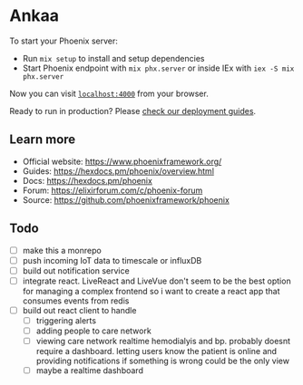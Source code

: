 # Ankaa

To start your Phoenix server:

  * Run `mix setup` to install and setup dependencies
  * Start Phoenix endpoint with `mix phx.server` or inside IEx with `iex -S mix phx.server`

Now you can visit [`localhost:4000`](http://localhost:4000) from your browser.

Ready to run in production? Please [check our deployment guides](https://hexdocs.pm/phoenix/deployment.html).

## Learn more

  * Official website: https://www.phoenixframework.org/
  * Guides: https://hexdocs.pm/phoenix/overview.html
  * Docs: https://hexdocs.pm/phoenix
  * Forum: https://elixirforum.com/c/phoenix-forum
  * Source: https://github.com/phoenixframework/phoenix

## Todo
- [ ] make this a monrepo
- [ ] push incoming IoT data to timescale or influxDB
- [ ] build out notification service
- [ ] integrate react. LiveReact and LiveVue don't seem to be the best option for managing a complex frontend so i want to create a react app that consumes events from redis
- [ ] build out react client to handle
  - [ ] triggering alerts
  - [ ] adding people to care network
  - [ ] viewing care network realtime hemodialyis and bp. probably doesnt require a dashboard. letting users know the patient is online and providing notifications if something is wrong could be the only view
  - [ ] maybe a realtime dashboard
